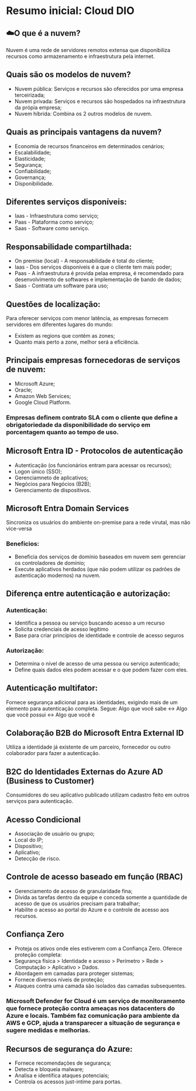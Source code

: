 # Resumo inicial: Cloud DIO
## ☁️O que é a nuvem?
Nuvem é uma rede de servidores remotos extensa que disponibiliza recursos como armazenamento e infraestrutura pela internet.
## Quais são os modelos de nuvem?
- Nuvem pública: Serviços e recursos são oferecidos por uma empresa terceirizada;
- Nuvem privada: Serviços e recursos são hospedados na infraestrutura da própia empresa;
- Nuvem híbrida: Combina os 2 outros modelos de nuvem.
## Quais as principais vantagens da nuvem?
- Economia de recursos financeiros em determinados cenários;
- Escalabilidade;
- Elasticidade;
- Segurança;
- Confiabilidade;
- Governança;
- Disponibilidade.
## Diferentes serviços disponíveis:
- Iaas - Infraestrutura como serviço;
- Paas - Plataforma como serviço;
- Saas - Software como serviço.
## Responsabilidade compartilhada:
- On premise (local) - A responsabilidade é total do cliente;
- Iaas - Dos serviços disponíveis é a que o cliente tem mais poder;
- Paas - A infraestrutura é provida pelaa empresa, é recomendado para desenvolvimento de softwares e implementação de bando de dados;
- Saas - Contrata um software para uso;
## Questões de localização:
Para oferecer serviços com menor latência, as empresas fornecem servidores em diferentes lugares do mundo:
- Existem as regions que contém as zones;
- Quanto mais perto a zone, melhor será a eficiência.
## Principais empresas fornecedoras de serviços de nuvem:
- Microsoft Azure;
- Oracle;
- Amazon Web Services;
- Google Cloud Platform.
### Empresas definem contrato SLA com o cliente que define a obrigatoriedade da disponibilidade do serviço em porcentagem quanto ao tempo de uso.
## Microsoft Entra ID - Protocolos de autenticação
- Autenticação (os funcionários entram para acessar os recursos);
- Logon único (SSO);
- Gerenciamneto de aplicativos;
- Negócios para Negócios (B2B);
- Gerenciamento de dispositivos.
## Microsoft Entra Domain Services
Sincroniza os usuários do ambiente on-premise para a rede virutal, mas não vice-versa
### Benefícios:
- Beneficia dos serviços de domínio baseados em nuvem sem gerenciar os controladores de domínio;
- Execute aplicativos herdados (que não podem utilizar os padrões de autenticação modernos) na nuvem.
## Diferença entre autenticação e autorização:
### Autenticação:
- Identifica a pessoa ou serviço buscando acesso a um recurso
- Solicita credenciais de acesso legítimo
- Base para criar princípios de identidade e controle de acesso seguros
### Autorização:
- Determina o nível de acesso de uma pessoa ou serviço autenticado;
- Define quais dados eles podem acessar e o que podem fazer com eles.
## Autenticação multifator:
Fornece segurança adicional para as identidades, exigindo mais de um elemento para autenticação completa.
Segue: Algo que você sabe <-> Algo que você possui <-> Algo que você é
## Colaboração B2B do Microsoft Entra External ID
Utiliza a identidade já existente de um parceiro, fornecedor ou outro colaborador para fazer a autenticação.
## B2C do Identidades Externas do Azure AD (Business to Customer)
Consumidores do seu aplicativo publicado utilizam cadastro feito em outros serviços para autenticação.
## Acesso Condicional
- Associação de usuário ou grupo;
- Local do IP;
- Dispositivo;
- Aplicativo;
- Detecção de risco.
## Controle de acesso baseado em função (RBAC)
- Gerenciamento de acesso de granularidade fina;
- Divida as tarefas dentro da equipe e conceda somente a quantidade de acesso de que os usuários precisam para trabalhar;
- Habilite o acesso ao portal do Azure e o controle de acesso aos recursos.
## Confiança Zero
- Proteja os ativos onde eles estiverem com a Confiança Zero.
Oferece proteção completa:
- Segurança física > Identidade e acesso > Perímetro > Rede > Computação > Aplicativo > Dados.
- Abordagem em camadas para proteger sistemas;
- Fornece diversos níveis de proteção;
- Ataques contra uma camada são isolados das camadas subsequentes.
### Microsoft Defender for Cloud é um serviço de monitoramento que fornece proteção contra ameaças nos datacenters do Azure e locais. Também faz comunicação para ambiente da AWS e GCP, ajuda a transparecer a situação de segurança e sugere medidas e melhorias.
## Recursos de segurança do Azure:
- Fornece recomendações de segurança;
- Detecta e bloqueia malware;
- Analisa e identifica ataques potenciais;
- Controla os acessos just-intime para portas. 
